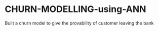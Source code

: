 # CHURN-MODELLING-using-ANN
Built a churn model to give the provability of customer leaving the bank
